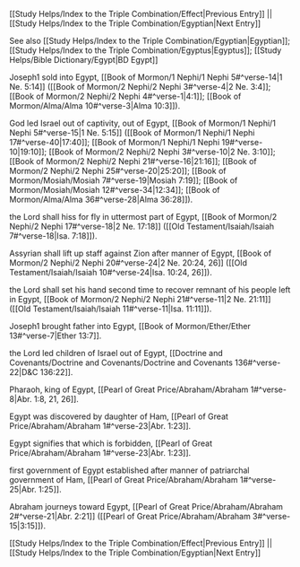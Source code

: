 [[Study Helps/Index to the Triple Combination/Effect|Previous Entry]]  ||  [[Study Helps/Index to the Triple Combination/Egyptian|Next Entry]]

 See also [[Study Helps/Index to the Triple Combination/Egyptian|Egyptian]]; [[Study Helps/Index to the Triple Combination/Egyptus|Egyptus]]; [[Study Helps/Bible Dictionary/Egypt|BD Egypt]]

 Joseph1 sold into Egypt, [[Book of Mormon/1 Nephi/1 Nephi 5#^verse-14|1 Ne. 5:14]] ([[Book of Mormon/2 Nephi/2 Nephi 3#^verse-4|2 Ne. 3:4]]; [[Book of Mormon/2 Nephi/2 Nephi 4#^verse-1|4:1]]; [[Book of Mormon/Alma/Alma 10#^verse-3|Alma 10:3]]).

 God led Israel out of captivity, out of Egypt, [[Book of Mormon/1 Nephi/1 Nephi 5#^verse-15|1 Ne. 5:15]] ([[Book of Mormon/1 Nephi/1 Nephi 17#^verse-40|17:40]]; [[Book of Mormon/1 Nephi/1 Nephi 19#^verse-10|19:10]]; [[Book of Mormon/2 Nephi/2 Nephi 3#^verse-10|2 Ne. 3:10]]; [[Book of Mormon/2 Nephi/2 Nephi 21#^verse-16|21:16]]; [[Book of Mormon/2 Nephi/2 Nephi 25#^verse-20|25:20]]; [[Book of Mormon/Mosiah/Mosiah 7#^verse-19|Mosiah 7:19]]; [[Book of Mormon/Mosiah/Mosiah 12#^verse-34|12:34]]; [[Book of Mormon/Alma/Alma 36#^verse-28|Alma 36:28]]).

 the Lord shall hiss for fly in uttermost part of Egypt, [[Book of Mormon/2 Nephi/2 Nephi 17#^verse-18|2 Ne. 17:18]] ([[Old Testament/Isaiah/Isaiah 7#^verse-18|Isa. 7:18]]).

 Assyrian shall lift up staff against Zion after manner of Egypt, [[Book of Mormon/2 Nephi/2 Nephi 20#^verse-24|2 Ne. 20:24, 26]] ([[Old Testament/Isaiah/Isaiah 10#^verse-24|Isa. 10:24, 26]]).

 the Lord shall set his hand second time to recover remnant of his people left in Egypt, [[Book of Mormon/2 Nephi/2 Nephi 21#^verse-11|2 Ne. 21:11]] ([[Old Testament/Isaiah/Isaiah 11#^verse-11|Isa. 11:11]]).

 Joseph1 brought father into Egypt, [[Book of Mormon/Ether/Ether 13#^verse-7|Ether 13:7]].

 the Lord led children of Israel out of Egypt, [[Doctrine and Covenants/Doctrine and Covenants/Doctrine and Covenants 136#^verse-22|D&C 136:22]].

 Pharaoh, king of Egypt, [[Pearl of Great Price/Abraham/Abraham 1#^verse-8|Abr. 1:8, 21, 26]].

 Egypt was discovered by daughter of Ham, [[Pearl of Great Price/Abraham/Abraham 1#^verse-23|Abr. 1:23]].

 Egypt signifies that which is forbidden, [[Pearl of Great Price/Abraham/Abraham 1#^verse-23|Abr. 1:23]].

 first government of Egypt established after manner of patriarchal government of Ham, [[Pearl of Great Price/Abraham/Abraham 1#^verse-25|Abr. 1:25]].

 Abraham journeys toward Egypt, [[Pearl of Great Price/Abraham/Abraham 2#^verse-21|Abr. 2:21]] ([[Pearl of Great Price/Abraham/Abraham 3#^verse-15|3:15]]).

[[Study Helps/Index to the Triple Combination/Effect|Previous Entry]]  ||  [[Study Helps/Index to the Triple Combination/Egyptian|Next Entry]]
